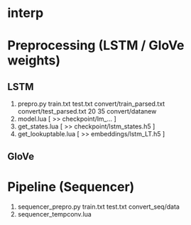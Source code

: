 # interp

# Preprocessing (LSTM / GloVe weights)

## LSTM

1) prepro.py train.txt test.txt convert/train_parsed.txt convert/test_parsed.txt 20 35 convert/datanew
2) model.lua [ >> checkpoint/lm_... ]
3) get_states.lua [ >> checkpoint/lstm_states.h5 ]
4) get_lookuptable.lua [ >> embeddings/lstm_LT.h5 ]

## GloVe



# Pipeline (Sequencer)

1) sequencer_prepro.py train.txt test.txt convert_seq/data
2) sequencer_tempconv.lua
